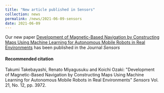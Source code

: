 ```yaml
---
title: "New article published in Sensors"
collection: news
permalink: /news/2021-06-09-sensors
date: 2021-06-09
---
```


Our new paper [Development of Magnetic-Based Navigation by Constructing Maps Using Machine Learning for Autonomous Mobile Robots in Real Environments](https://doi.org/10.3390/s21123972) has been published in the Journal *Sensors*

#### Recommended citation
Takumi Takebayashi, Renato Miyagusuku and Koichi Ozaki: "Development of Magnetic-Based Navigation by Constructing Maps Using Machine Learning for Autonomous Mobile Robots in Real Environments" *Sensors* Vol. 21, No. 12, pp. 3972.
